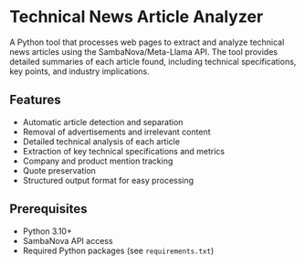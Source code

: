 # Technical News Article Analyzer

A Python tool that processes web pages to extract and analyze technical news articles using the SambaNova/Meta-Llama API. The tool provides detailed summaries of each article found, including technical specifications, key points, and industry implications.

## Features

- Automatic article detection and separation
- Removal of advertisements and irrelevant content
- Detailed technical analysis of each article
- Extraction of key technical specifications and metrics
- Company and product mention tracking
- Quote preservation
- Structured output format for easy processing

## Prerequisites

- Python 3.10+
- SambaNova API access
- Required Python packages (see `requirements.txt`)

